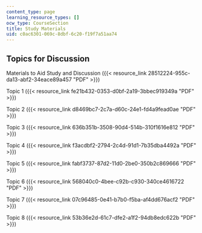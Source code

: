 ```yaml
---
content_type: page
learning_resource_types: []
ocw_type: CourseSection
title: Study Materials
uid: c0ac6301-069c-8dbf-6c20-f19f7a51aa74
---
```


Topics for Discussion
---------------------

Materials to Aid Study and Discussion ({{< resource_link 28512224-955c-da13-abf2-34eace89a457 "PDF" >}})

Topic 1 ({{< resource_link fe21b432-0353-d0bf-2a19-3bbec919349a "PDF" >}})

Topic 2 ({{< resource_link d8469bc7-2c7a-d60c-24e1-fd4a9fead0ae "PDF" >}})

Topic 3 ({{< resource_link 636b351b-3508-90d4-514b-310f1616e812 "PDF" >}})

Topic 4 ({{< resource_link f3acdbf2-2794-2c4d-91d1-7b35dba4492a "PDF" >}})

Topic 5 ({{< resource_link fabf3737-87d2-11d0-2be0-350b2c869666 "PDF" >}})

Topic 6 ({{< resource_link 568040c0-4bee-c92b-c930-340ce4616722 "PDF" >}})

Topic 7 ({{< resource_link 07c96485-0e41-b7b0-f5ba-af4dd676acf2 "PDF" >}})

Topic 8 ({{< resource_link 53b36e2d-61c7-dfe2-a1f2-94db8edc622b "PDF" >}})